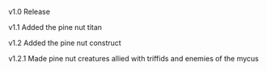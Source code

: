 v1.0 Release

v1.1 Added the pine nut titan

v1.2 Added the pine nut construct

v1.2.1 Made pine nut creatures allied with triffids and enemies of the mycus
